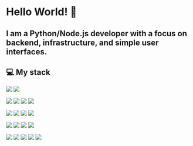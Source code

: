 # Hello World! 👋

I am a Python/Node.js developer with a focus on backend, infrastructure, and simple user interfaces.
---
## 💻 My stack
<p>
<p align="left">
  <img src="https://img.shields.io/badge/Python-3670A0?style=for-the-badge&logo=python&logoColor=white"/>
  <img src="https://img.shields.io/badge/Node.js-339933?style=for-the-badge&logo=nodedotjs&logoColor=white"/>
  
<p align="left">
  <img src="https://img.shields.io/badge/Bootstrap-7952B3?style=for-the-badge&logo=bootstrap&logoColor=white"/>
  <img src="https://img.shields.io/badge/HTML5-E34F26?style=for-the-badge&logo=html5&logoColor=white"/>
  <img src="https://img.shields.io/badge/CSS3-1572B6?style=for-the-badge&logo=css3&logoColor=white"/>
  <img src="https://img.shields.io/badge/PyQT-41CD52?style=for-the-badge&logo=qt&logoColor=white"/>
<p align="left">
  <img src="https://img.shields.io/badge/SQLAlchemy-564D4A?style=for-the-badge&logo=sqlalchemy&logoColor=white"/>
  <img src="https://img.shields.io/badge/Docker-2496ED?style=for-the-badge&logo=docker&logoColor=white"/>
  <img src="https://img.shields.io/badge/pytest-0A9EDC?style=for-the-badge&logo=pytest&logoColor=white"/>
  <img src="https://img.shields.io/badge/Git-F05032?style=for-the-badge&logo=git&logoColor=white"/>
<p align="left">  
  <img src="https://img.shields.io/badge/FastAPI-005571?style=for-the-badge&logo=fastapi"/>
  <img src="https://img.shields.io/badge/Docker-2496ED?style=for-the-badge&logo=docker&logoColor=white"/>
  <img src="https://img.shields.io/badge/Redis-DC382D?style=for-the-badge&logo=redis&logoColor=white"/>
  <img src="https://img.shields.io/badge/Celery-37814A?style=for-the-badge&logo=celery&logoColor=white"/>
<p align="left">  
  <img src="https://img.shields.io/badge/Nginx-009639?style=for-the-badge&logo=nginx&logoColor=white"/>
  <img src="https://img.shields.io/badge/Ubuntu-E95420?style=for-the-badge&logo=ubuntu&logoColor=white"/>
  <img src="https://img.shields.io/badge/Debian-A81D33?style=for-the-badge&logo=debian&logoColor=white"/>
  <img src="https://img.shields.io/badge/OpenVPN-EA7E20?style=for-the-badge&logo=openvpn&logoColor=white"/>
  <img src="https://img.shields.io/badge/Postfix-333333?style=for-the-badge&logoColor=white"/>






</p>

